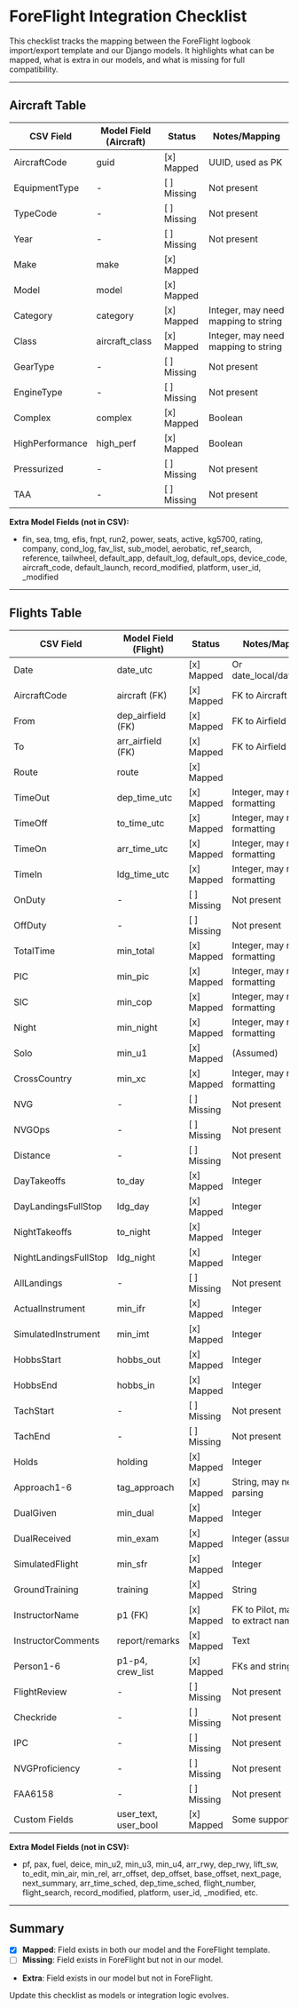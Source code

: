 # ForeFlight Integration Checklist

This checklist tracks the mapping between the ForeFlight logbook import/export template and our Django models. It highlights what can be mapped, what is extra in our models, and what is missing for full compatibility.

---

## Aircraft Table

| CSV Field         | Model Field (Aircraft) | Status      | Notes/Mapping                                  |
|-------------------|-----------------------|-------------|------------------------------------------------|
| AircraftCode        | guid                  | [x] Mapped   | UUID, used as PK                               |
| EquipmentType     | -                     | [ ] Missing  | Not present                                    |
| TypeCode          | -                     | [ ] Missing  | Not present                                    |
| Year              | -                     | [ ] Missing  | Not present                                    |
| Make              | make                  | [x] Mapped   |                                                |
| Model             | model                 | [x] Mapped   |                                                |
| Category          | category              | [x] Mapped   | Integer, may need mapping to string            |
| Class             | aircraft_class        | [x] Mapped   | Integer, may need mapping to string            |
| GearType          | -                     | [ ] Missing  | Not present                                    |
| EngineType        | -                     | [ ] Missing  | Not present                                    |
| Complex           | complex               | [x] Mapped   | Boolean                                        |
| HighPerformance   | high_perf             | [x] Mapped   | Boolean                                        |
| Pressurized       | -                     | [ ] Missing  | Not present                                    |
| TAA               | -                     | [ ] Missing  | Not present                                    |

**Extra Model Fields (not in CSV):**
- fin, sea, tmg, efis, fnpt, run2, power, seats, active, kg5700, rating, company, cond_log, fav_list, sub_model, aerobatic, ref_search, reference, tailwheel, default_app, default_log, default_ops, device_code, aircraft_code, default_launch, record_modified, platform, user_id, _modified

---

## Flights Table

| CSV Field         | Model Field (Flight)  | Status      | Notes/Mapping                                  |
|-------------------|----------------------|-------------|------------------------------------------------|
| Date              | date_utc             | [x] Mapped   | Or date_local/date_base                        |
| AircraftCode        | aircraft (FK)        | [x] Mapped   | FK to Aircraft                                 |
| From              | dep_airfield (FK)    | [x] Mapped   | FK to Airfield                                 |
| To                | arr_airfield (FK)    | [x] Mapped   | FK to Airfield                                 |
| Route             | route                | [x] Mapped   |                                                |
| TimeOut           | dep_time_utc         | [x] Mapped   | Integer, may need formatting                   |
| TimeOff           | to_time_utc          | [x] Mapped   | Integer, may need formatting                   |
| TimeOn            | arr_time_utc         | [x] Mapped   | Integer, may need formatting                   |
| TimeIn            | ldg_time_utc         | [x] Mapped   | Integer, may need formatting                   |
| OnDuty            | -                    | [ ] Missing  | Not present                                    |
| OffDuty           | -                    | [ ] Missing  | Not present                                    |
| TotalTime         | min_total            | [x] Mapped   | Integer, may need formatting                   |
| PIC               | min_pic              | [x] Mapped   | Integer, may need formatting                   |
| SIC               | min_cop              | [x] Mapped   | Integer, may need formatting                   |
| Night             | min_night            | [x] Mapped   | Integer, may need formatting                   |
| Solo              | min_u1               | [x] Mapped   | (Assumed)                                      |
| CrossCountry      | min_xc               | [x] Mapped   | Integer, may need formatting                   |
| NVG               | -                    | [ ] Missing  | Not present                                    |
| NVGOps            | -                    | [ ] Missing  | Not present                                    |
| Distance          | -                    | [ ] Missing  | Not present                                    |
| DayTakeoffs       | to_day               | [x] Mapped   | Integer                                        |
| DayLandingsFullStop | ldg_day            | [x] Mapped   | Integer                                        |
| NightTakeoffs     | to_night             | [x] Mapped   | Integer                                        |
| NightLandingsFullStop | ldg_night         | [x] Mapped   | Integer                                        |
| AllLandings       | -                    | [ ] Missing  | Not present                                    |
| ActualInstrument  | min_ifr              | [x] Mapped   | Integer                                        |
| SimulatedInstrument | min_imt            | [x] Mapped   | Integer                                        |
| HobbsStart        | hobbs_out            | [x] Mapped   | Integer                                        |
| HobbsEnd          | hobbs_in             | [x] Mapped   | Integer                                        |
| TachStart         | -                    | [ ] Missing  | Not present                                    |
| TachEnd           | -                    | [ ] Missing  | Not present                                    |
| Holds             | holding              | [x] Mapped   | Integer                                        |
| Approach1-6       | tag_approach         | [x] Mapped   | String, may need parsing                       |
| DualGiven         | min_dual             | [x] Mapped   | Integer                                        |
| DualReceived      | min_exam             | [x] Mapped   | Integer (assumed)                              |
| SimulatedFlight   | min_sfr              | [x] Mapped   | Integer                                        |
| GroundTraining    | training             | [x] Mapped   | String                                         |
| InstructorName    | p1 (FK)              | [x] Mapped   | FK to Pilot, may need to extract name          |
| InstructorComments| report/remarks       | [x] Mapped   | Text                                           |
| Person1-6         | p1-p4, crew_list     | [x] Mapped   | FKs and string                                 |
| FlightReview      | -                    | [ ] Missing  | Not present                                    |
| Checkride         | -                    | [ ] Missing  | Not present                                    |
| IPC               | -                    | [ ] Missing  | Not present                                    |
| NVGProficiency    | -                    | [ ] Missing  | Not present                                    |
| FAA6158           | -                    | [ ] Missing  | Not present                                    |
| Custom Fields     | user_text, user_bool | [x] Mapped   | Some support                                   |

**Extra Model Fields (not in CSV):**
- pf, pax, fuel, deice, min_u2, min_u3, min_u4, arr_rwy, dep_rwy, lift_sw, to_edit, min_air, min_rel, arr_offset, dep_offset, base_offset, next_page, next_summary, arr_time_sched, dep_time_sched, flight_number, flight_search, record_modified, platform, user_id, _modified, etc.

---

## Summary

- [x] **Mapped**: Field exists in both our model and the ForeFlight template.
- [ ] **Missing**: Field exists in ForeFlight but not in our model.
- **Extra**: Field exists in our model but not in ForeFlight.

Update this checklist as models or integration logic evolves. 